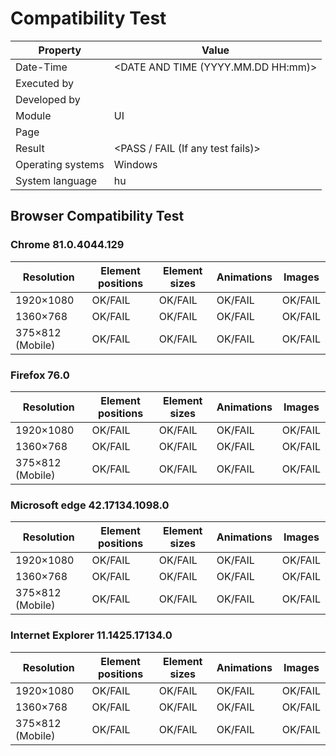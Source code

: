 ﻿# Compatibility Test

| Property | Value |
| -- | -- |
| Date-Time | <DATE AND TIME (YYYY.MM.DD HH:mm)> |
| Executed by | <TESTED BY> |
|Developed by |  |
| Module | UI |
| Page |  <PAGE> |
| Result |   <PASS / FAIL (If any test fails)> |
| Operating systems | Windows |
| System language | hu |

## Browser Compatibility Test

### Chrome 81.0.4044.129
|	Resolution  | Element positions | Element sizes | Animations | Images |
| -- | -- | --| --| -- |
| 1920×1080 | OK/FAIL | OK/FAIL |  OK/FAIL |  OK/FAIL | 
|  1360×768 |  OK/FAIL |  OK/FAIL |  OK/FAIL | OK/FAIL |  
|   375×812 (Mobile) |  OK/FAIL |  OK/FAIL |  OK/FAIL |  OK/FAIL | 

### Firefox 76.0 
|	Resolution  | Element positions | Element sizes | Animations | Images |
| -- | -- | --| --| -- |
| 1920×1080 | OK/FAIL | OK/FAIL |  OK/FAIL |  OK/FAIL | 
|  1360×768 |  OK/FAIL |  OK/FAIL |  OK/FAIL | OK/FAIL |  
|   375×812 (Mobile) |  OK/FAIL |  OK/FAIL |  OK/FAIL |  OK/FAIL | 

### Microsoft edge 42.17134.1098.0
|	Resolution  | Element positions | Element sizes | Animations | Images |
| -- | -- | --| --| -- |
| 1920×1080 | OK/FAIL | OK/FAIL |  OK/FAIL |  OK/FAIL | 
|  1360×768 |  OK/FAIL |  OK/FAIL |  OK/FAIL | OK/FAIL |  
|   375×812 (Mobile) |  OK/FAIL |  OK/FAIL |  OK/FAIL |  OK/FAIL | 

### Internet Explorer 11.1425.17134.0
|	Resolution  | Element positions | Element sizes | Animations | Images |
| -- | -- | --| --| -- |
| 1920×1080 | OK/FAIL | OK/FAIL |  OK/FAIL |  OK/FAIL | 
|  1360×768 |  OK/FAIL |  OK/FAIL |  OK/FAIL | OK/FAIL |  
|   375×812 (Mobile) |  OK/FAIL |  OK/FAIL |  OK/FAIL |  OK/FAIL | 
